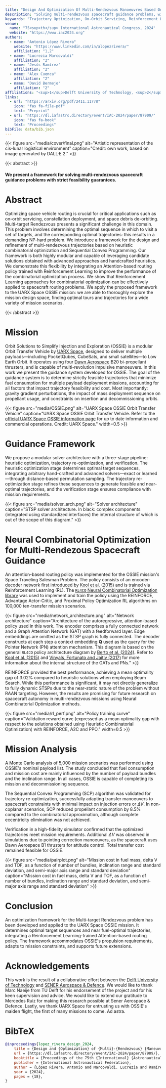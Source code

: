 ```yaml
---
title: "Design And Optimization Of Multi-Rendezvous Manoeuvres Based On Reinforcement Learning And Convex Optimization"
description: "Solving multi-rendezvous spacecraft guidance problems, with strict feasibility guarantees"
keywords: "Trajectory Optimization, On-Orbit Servicing, Reinforcement Learning, Sequential Convex Programming"
venue:
  name: "75<sup>th</sup> International Astronautical Congress, 2024"
  website: "https://www.iac2024.org"
authors:
  - name: "Antonio López Rivera"
    website: "https://www.linkedin.com/in/alopezrivera/"
    affiliation: "1,2"
  - name: "Lucrezia Marcovaldi"
    affiliation: "2"
  - name: "Jesús Ramírez"
    affiliation: "2"
  - name: "Alex Cuenca"
    affiliation: "2"
  - name: "David Bermejo"
    affiliation: "2"
affiliations: "<sup>1</sup>Delft University of Technology, <sup>2</sup>Sener Aerospace & Defence"
links:
  - url: "https://arxiv.org/pdf/2411.11778"
    icon: "fas fa-file-pdf"
    text: "Preprint"
  - url: "https://dl.iafastro.directory/event/IAC-2024/paper/87909/"
    icon: "fas fa-book"
    text: "Proceedings"
bibFile: data/bib.json
---
```


{{< figure src="media/cover/final.png" alt="Artistic representation of the cis-lunar logistical environment" caption="Credit: own work, based on image generated by DALL·E 2." >}}

{{< abstract >}}

<h4 class="subtitle has-text-centered">
  We present a framework for solving multi-rendezvous spacecraft guidance problems with strict feasibility guarantees.
</h4>

# Abstract

Optimizing space vehicle routing is crucial for critical applications such as on-orbit servicing,
constellation deployment, and space debris de-orbiting. Multi-target Rendezvous presents a
significant challenge in this domain. This problem involves determining the optimal sequence
in which to visit a set of targets, and the corresponding optimal trajectories: this results in
a demanding NP-hard problem. We introduce a framework for the design and refinement of
multi-rendezvous trajectories based on heuristic combinatorial optimization and Sequential
Convex Programming. Our framework is both highly modular and capable of leveraging
candidate solutions obtained with advanced approaches and handcrafted heuristics. We
demonstrate this flexibility by integrating an Attention-based routing policy trained with
Reinforcement Learning to improve the performance of the combinatorial optimization
process. We show that Reinforcement Learning approaches for combinatorial optimization
can be effectively applied to spacecraft routing problems. We apply the proposed framework
to the UARX Space OSSIE mission: we are able to thoroughly explore the mission design
space, finding optimal tours and trajectories for a wide variety of mission scenarios.

{{< /abstract >}}

# Mission

Orbit Solutions to Simplify Injection and Exploration (OSSIE) is a modular Orbit Transfer Vehicle by [UARX Space](https://www.uarx.com), designed to deliver multiple payloads—including PocketQubes, CubeSats, and small satellites—to Low Earth Orbit. It operates using four [Dawn Aerospace](https://www.dawnaerospace.com) B20 bi-propellant thrusters, and is capable of multi-revolution impulsive manoeuvers. In this work we present the guidance system developed for OSSIE. The goal of the guidance system is to determine strictly feasible trajectories that minimize fuel consumption for multiple payload deployment missions, accounting for all factors that impact trajectory feasibility and cost. Most importantly: gravity gradient perturbations, the impact of mass deployment sequence on propellant usage, and constraints on insertion and decommissioning orbits.

{{< figure src="media/OSSIE.png" alt="UARX Space OSSIE Orbit Transfer Vehicle" caption="UARX Space OSSIE Orbit Transfer Vehicle. Refer to the [official UARX Space OSSIE information page](https://www.uarx.com/projects/ossie.php) for up to date information and commercial operations. Credit: UARX Space." width=0.5 >}}

# Guidance Framework

We propose a modular solver architecture with a three-stage pipeline: heuristic optimization, trajectory re-optimization, and verification. The heuristic optimization stage determines optimal target sequences, integrating arbitrary hand-crafted and advanced solvers—exact or learned—through distance-based permutation sampling. The trajectory re-optimization stage refines these sequences to generate feasible and near-optimal trajectories, and the verification stage ensures compliance with mission requirements.

{{< figure src="media/solver_arch.png" alt="Solver architecture" caption="STSP solver architecture. In black: complex components (integrated using standardized interfaces) the internal structure of which is out of the scope of this diagram." >}}

# Neural Combinatorial Optimization for Multi-Rendezous Spacecraft Guidance

An attention-based routing policy was implemented for the OSSIE mission's Space Traveling Salesman Problem. The policy consists of an encoder-decoder network first introduced by [Kool et al. (2015)](https://arxiv.org/abs/1803.08475) and is trained via Reinforcement Learning (RL). The [`RL4CO` Neural Combinatorial Optimization library](https://rl4.co) was used to implement and train the policy using the REINFORCE, Advantage Actor-Critic, and Proximal Policy Optimization RL algorithms on 100,000 ten-transfer mission scenarios. 

{{< figure src="media/network_architecture.png" alt="Network architecture" caption="Architecture of the autoregressive, attention-based policy used in this work. The encoder comprises a fully connected network and a Graph Attention Network (GAT) with a feedforward layer. Edge embeddings are omitted as the STSP graph is fully connected. The decoder constructs at each step a context embedding $\mathbf{Q}$ used as the query for the Pointer Network (PN) attention mechanism. This diagram is based on the general `RL4CO` policy architecture diagram by [Berto et al. (2024)](https://arxiv.org/abs/2306.17100). Refer to [Kool et al. (2015)](https://arxiv.org/abs/1803.08475) and [Vinyals, Fortunato and Jaitly (2017)](http://arxiv.org/abs/1506.03134) for more information about the internal structure of the GATs and PNs." >}}

REINFORCE provided the best performance, achieving a mean optimality gap of 3.02% compared to heuristic solutions when employing Beam Search. While this performance is significant, it may not directly generalize to fully dynamic STSPs due to the near-static nature of the problem without RAAN targeting. However, the results are promising for future research on spacecraft autonomy in multi-rendezvous missions using Neural Combinatorial Optimization methods.

{{< figure src="media/rl_perf.png" alt="Policy training curve" caption="Validation reward curve (expressed as a mean optimality gap with respect to the solutions obtained using Heuristic Combinatorial Optimization) with REINFORCE, A2C and PPO." width=0.5 >}}

# Mission Analysis

A Monte Carlo analysis of 5,000 mission scenarios was performed using OSSIE's nominal payload list. The study concluded that fuel consumption and mission cost are mainly influenced by the number of payload bundles and the inclination range. In all cases, OSSIE is capable of completing its mission and decommissioning sequence.

The Sequential Convex Programming (SCP) algorithm was validated for trajectory re-optimization, successfully adapting transfer manoeuvers to spacecraft constraints with minimal impact on injection errors or $\Delta V$. In non-coplanar scenarios, SCP reduced propellant consumption by 8.5% compared to the combinatorial approximation, although complete eccentricity elimination was not achieved.

Verification in a high-fidelity simulator confirmed that the optimized trajectories meet mission requirements. Additional $\Delta V$ was observed in simulations due to pointing correction manoeuvers, as the spacecraft uses Dawn Aerospace B1 thrusters for attitude control. Total transfer cost remained feasible for OSSIE.

{{< figure src="media/pairplot.png" alt="Mission cost in fuel mass, delta V and TOF, as a function of number of bundles, inclination range and standard deviation, and semi-major axis range and standard deviation" caption="Mission cost in fuel mass, delta V and TOF, as a function of number of bundles, inclination range and standard deviation, and semi-major axis range and standard deviation" >}}

# Conclusion

An optimization framework for the Multi-target Rendezvous problem has been developed and applied to the UARX Space OSSIE mission. It determines optimal target sequences and near fuel-optimal trajectories, integrating a Reinforcement Learning-trained Attention-based routing policy. The framework accommodates OSSIE's propulsion requirements, adapts to mission constraints, and supports future extensions.

# Acknowledgements

This work is the result of a collaborative effort between the [Delft University of Technology](https://www.tudelft.nl/en/ae) and [SENER Aerospace & Defence](https://www.group.sener/en/markets/aerospace/). We would like to thank Marc Naeije from TU Delft for his endorsement of the project and for his keen supervision and advice. We would like to extend our gratitude to Mercedes Ruiz for making this research possible at Sener Aerospace & Defence. Lastly, we thank UARX Space for entrusting us with OSSIE's maiden flight, the first of many missions to come. Ad astra.

# BibTeX

```bibtex
@inproceedings{lopez_rivera_design_2024,
	title = {Design and {Optimization} of {Multi}-{Rendezvous} {Maneuvres} based on {Reinforcement} {Learning} and {Convex} {Optimization}},
	url = {https://dl.iafastro.directory/event/IAC-2024/paper/87909/},
	booktitle = {Proceedings of the 75th {International} {Astronautical} {Congress}},
	publisher = {International Astronautical Federation},
	author = {López Rivera, Antonio and Marcovaldi, Lucrezia and Ramírez Sánchez, Jesús Fernando and Alex, Cuenca and David, Bermejo},
	year = {2024},
	pages = {18},
}
```
